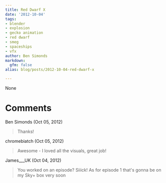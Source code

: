 ```yaml
---
title: Red Dwarf X
date: '2012-10-04'
tags:
- blender
- explosion
- gecko animation
- red dwarf
- smeg
- spaceships
- vfx
author: Ben Simonds
markdown:
  gfm: false
alias: blog/posts/2012-10-04-red-dwarf-x

---
```


None




# Comments


Ben Simonds (Oct 05, 2012)
> Thanks!

chromebiatch (Oct 05, 2012)
> Awesome - I loved all the visuals, great job!

James___UK (Oct 04, 2012)
> You worked on an episode? Siiick! As for episode 1 that's gonna be on my Sky+ box very soon
